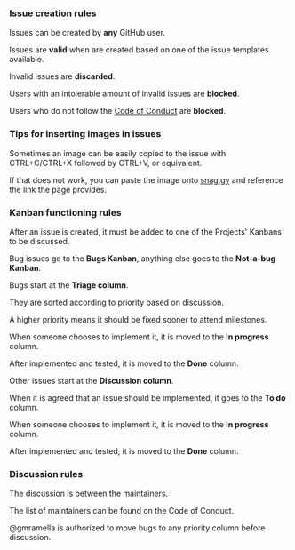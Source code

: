### Issue creation rules

Issues can be created by **any** GitHub user.

Issues are **valid** when are created based on one of the issue templates available.

Invalid issues are **discarded**.

Users with an intolerable amount of invalid issues are **blocked**.

Users who do not follow the [Code of Conduct](https://github.com/gmramella/CatViz/blob/master/CODE_OF_CONDUCT.md) are **blocked**.


### Tips for inserting images in issues

Sometimes an image can be easily copied to the issue with CTRL+C/CTRL+X followed by CTRL+V, or equivalent.

If that does not work, you can paste the image onto [snag.gy](https://snag.gy) and reference the link the page provides.


### Kanban functioning rules

After an issue is created, it must be added to one of the Projects' Kanbans to be discussed.

Bug issues go to the **Bugs Kanban**, anything else goes to the **Not-a-bug Kanban**.


Bugs start at the **Triage column**.

They are sorted according to priority based on discussion.

A higher priority means it should be fixed sooner to attend milestones.

When someone chooses to implement it, it is moved to the **In progress** column.

After implemented and tested, it is moved to the **Done** column.


Other issues start at the **Discussion column**.

When it is agreed that an issue should be implemented, it goes to the **To do** column.

When someone chooses to implement it, it is moved to the **In progress** column.

After implemented and tested, it is moved to the **Done** column.


### Discussion rules

The discussion is between the maintainers.

The list of maintainers can be found on the Code of Conduct.

@gmramella is authorized to move bugs to any priority column before discussion.
